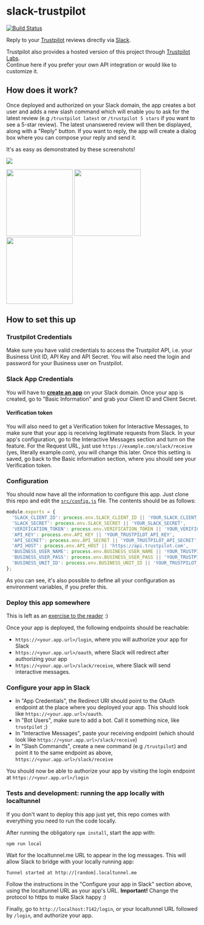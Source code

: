 # slack-trustpilot

[![Build Status](https://travis-ci.org/trustpilot/slack-trustpilot.svg?branch=master)](https://travis-ci.org/trustpilot/slack-trustpilot)

Reply to your [Trustpilot](https://www.trustpilot.com/) reviews directly via [Slack](https://slack.com/).

Trustpilot also provides a hosted version of this project through [Trustpilot Labs](http://blog.trustpilot.com/blog/integrate-trustpilot-reviews-in-slack-another-api-experiment).<br/>Continue here if you prefer your own API integration or would like to customize it.

## How does it work?

Once deployed and authorized on your Slack domain, the app creates a bot user and adds a new slash command which will enable you to ask for the latest review (e.g `/trustpilot latest` or `/trustpilot 5 stars` if you want to see a 5-star review). The latest unanswered review will then be displayed, along with a "Reply" button. If you want to reply, the app will create a dialog box where you can compose your reply and send it.

It's as easy as demonstrated by these screenshots!

[<img src="https://github.com/trustpilot/slack-trustpilot/blob/master/screenshots/slash_command.png">](https://github.com/trustpilot/slack-trustpilot/blob/master/screenshots/slash_command.png)

[<img src="https://github.com/trustpilot/slack-trustpilot/blob/master/screenshots/unanswered_reviews.jpg" width="175">](https://github.com/trustpilot/slack-trustpilot/blob/master/screenshots/unanswered_reviews.jpg) [<img src="https://github.com/trustpilot/slack-trustpilot/blob/master/screenshots/reply_dialog.png" width="175">](https://github.com/trustpilot/slack-trustpilot/blob/master/screenshots/reply_dialog.png) [<img src="https://github.com/trustpilot/slack-trustpilot/blob/master/screenshots/done.jpg" width="175">](https://github.com/trustpilot/slack-trustpilot/blob/master/screenshots/done.jpg)

## How to set this up

### Trustpilot Credentials

Make sure you have valid credentials to access the Trustpilot API, i.e. your Business Unit ID, API Key and API Secret. You will also need the login and password for your Business user on Trustpilot.

### Slack App Credentials

You will have to **[create an app](https://api.slack.com/apps/new)** on your Slack domain. Once your app is created, go to "Basic Information" and grab your Client ID and Client Secret.

#### Verification token

You will also need to get a Verification token for Interactive Messages, to make sure that your app is receiving legitimate requests from Slack. In your app's configuration, go to the Interactive Messages section and turn on the feature. For the Request URL, just use `https://example.com/slack/receive` (yes, literally example.com), you will change this later. Once this setting is saved, go back to the Basic information section, where you should see your Verification token.

### Configuration

You should now have all the information to configure this app. Just clone this repo and edit the [`src/config.js`](config.js) file. The contents should be as follows:

```javascript
module.exports = {
  'SLACK_CLIENT_ID': process.env.SLACK_CLIENT_ID || 'YOUR_SLACK_CLIENT_ID',
  'SLACK_SECRET': process.env.SLACK_SECRET || 'YOUR_SLACK_SECRET',
  'VERIFICATION_TOKEN': process.env.VERIFICATION_TOKEN || 'YOUR_VERIFICATION_TOKEN',
  'API_KEY': process.env.API_KEY || 'YOUR_TRUSTPILOT_API_KEY',
  'API_SECRET': process.env.API_SECRET || 'YOUR_TRUSTPILOT_API_SECRET',
  'API_HOST': process.env.API_HOST || 'https://api.trustpilot.com',
  'BUSINESS_USER_NAME': process.env.BUSINESS_USER_NAME || 'YOUR_TRUSTPILOT_BUSINESS_USER_NAME',
  'BUSINESS_USER_PASS': process.env.BUSINESS_USER_PASS || 'YOUR_TRUSTPILOT_BUSINESS_USER_PASS',
  'BUSINESS_UNIT_ID': process.env.BUSINESS_UNIT_ID || 'YOUR_TRUSTPILOT_BUSINESS_UNIT_ID'
};
```
As you can see, it's also possible to define all your configuration as environment variables, if you prefer this.

### Deploy this app somewhere

This is left as an [exercise to the reader](https://devcenter.heroku.com/articles/deploying-nodejs) :)

Once your app is deployed, the following endpoints should be reachable:

- `https://<your.app.url>/login`, where you will authorize your app for Slack
- `https://<your.app.url>/oauth`, where Slack will redirect after authorizing your app
- `https://<your.app.url>/slack/receive`, where Slack will send interactive messages.

### Configure your app in Slack

- In "App Credentials", the Redirect URI should point to the OAuth endpoint at the place where you deployed your app. This should look like `https://<your.app.url>/oauth`.
- In "Bot Users", make sure to add a bot. Call it something nice, like `trustpilot` ;)
- In "Interactive Messages", paste your receiving endpoint (which should look like `https://<your.app.url>/slack/receive`)
- In "Slash Commands", create a new command (e.g `/trustpilot`) and point it to the same endpoint as above, `https://<your.app.url>/slack/receive`

You should now be able to authorize your app by visiting the login endpoint at `https://<your.app.url>/login`


### Tests and development: running the app locally with localtunnel

If you don't want to deploy this app just yet, this repo comes with everything you need to run the code locally.

After running the obligatory `npm install`, start the app with:

```
npm run local
```

Wait for the localtunnel.me URL to appear in the log messages. This will allow Slack to bridge with your locally running app:

```
Tunnel started at http://[random].localtunnel.me
```

Follow the instructions in the "Configure your app in Slack" section above, using the localtunnel URL as your app's URL. **Important!** Change the protocol to https to make Slack happy :)

Finally, go to `http://localhost:7142/login`, or your localtunnel URL followed by `/login`, and authorize your app.
